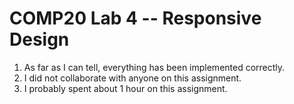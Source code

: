 COMP20 Lab 4 -- Responsive Design
=================================

1. As far as I can tell, everything has been implemented correctly.
2. I did not collaborate with anyone on this assignment.
3. I probably spent about 1 hour on this assignment.
